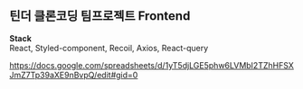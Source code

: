 ## 틴더 클론코딩 팀프로젝트 Frontend

**Stack** <br/>
React, Styled-component, Recoil, Axios, React-query


https://docs.google.com/spreadsheets/d/1yT5djLGE5phw6LVMbI2TZhHFSXJmZ7Tp39aXE9nBvpQ/edit#gid=0

